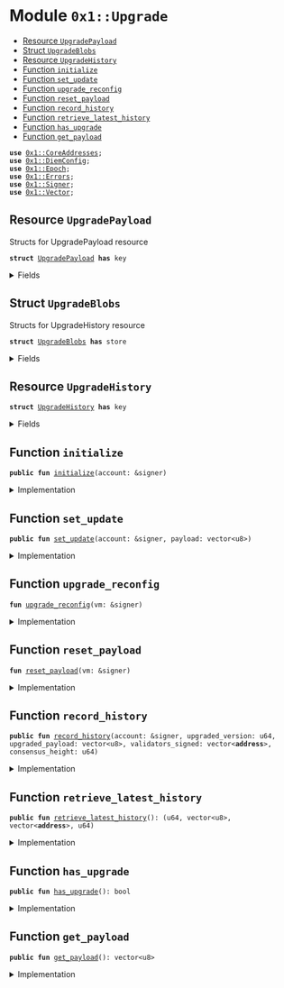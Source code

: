 
<a name="0x1_Upgrade"></a>

# Module `0x1::Upgrade`



-  [Resource `UpgradePayload`](#0x1_Upgrade_UpgradePayload)
-  [Struct `UpgradeBlobs`](#0x1_Upgrade_UpgradeBlobs)
-  [Resource `UpgradeHistory`](#0x1_Upgrade_UpgradeHistory)
-  [Function `initialize`](#0x1_Upgrade_initialize)
-  [Function `set_update`](#0x1_Upgrade_set_update)
-  [Function `upgrade_reconfig`](#0x1_Upgrade_upgrade_reconfig)
-  [Function `reset_payload`](#0x1_Upgrade_reset_payload)
-  [Function `record_history`](#0x1_Upgrade_record_history)
-  [Function `retrieve_latest_history`](#0x1_Upgrade_retrieve_latest_history)
-  [Function `has_upgrade`](#0x1_Upgrade_has_upgrade)
-  [Function `get_payload`](#0x1_Upgrade_get_payload)


<pre><code><b>use</b> <a href="CoreAddresses.md#0x1_CoreAddresses">0x1::CoreAddresses</a>;
<b>use</b> <a href="DiemConfig.md#0x1_DiemConfig">0x1::DiemConfig</a>;
<b>use</b> <a href="Epoch.md#0x1_Epoch">0x1::Epoch</a>;
<b>use</b> <a href="../../../../../../../DPN/releases/artifacts/current/build/MoveStdlib/docs/Errors.md#0x1_Errors">0x1::Errors</a>;
<b>use</b> <a href="../../../../../../../DPN/releases/artifacts/current/build/MoveStdlib/docs/Signer.md#0x1_Signer">0x1::Signer</a>;
<b>use</b> <a href="../../../../../../../DPN/releases/artifacts/current/build/MoveStdlib/docs/Vector.md#0x1_Vector">0x1::Vector</a>;
</code></pre>



<a name="0x1_Upgrade_UpgradePayload"></a>

## Resource `UpgradePayload`

Structs for UpgradePayload resource


<pre><code><b>struct</b> <a href="Upgrade.md#0x1_Upgrade_UpgradePayload">UpgradePayload</a> <b>has</b> key
</code></pre>



<details>
<summary>Fields</summary>


<dl>
<dt>
<code>payload: vector&lt;u8&gt;</code>
</dt>
<dd>

</dd>
</dl>


</details>

<a name="0x1_Upgrade_UpgradeBlobs"></a>

## Struct `UpgradeBlobs`

Structs for UpgradeHistory resource


<pre><code><b>struct</b> <a href="Upgrade.md#0x1_Upgrade_UpgradeBlobs">UpgradeBlobs</a> <b>has</b> store
</code></pre>



<details>
<summary>Fields</summary>


<dl>
<dt>
<code>upgraded_version: u64</code>
</dt>
<dd>

</dd>
<dt>
<code>upgraded_payload: vector&lt;u8&gt;</code>
</dt>
<dd>

</dd>
<dt>
<code>validators_signed: vector&lt;<b>address</b>&gt;</code>
</dt>
<dd>

</dd>
<dt>
<code>consensus_height: u64</code>
</dt>
<dd>

</dd>
</dl>


</details>

<a name="0x1_Upgrade_UpgradeHistory"></a>

## Resource `UpgradeHistory`



<pre><code><b>struct</b> <a href="Upgrade.md#0x1_Upgrade_UpgradeHistory">UpgradeHistory</a> <b>has</b> key
</code></pre>



<details>
<summary>Fields</summary>


<dl>
<dt>
<code>records: vector&lt;<a href="Upgrade.md#0x1_Upgrade_UpgradeBlobs">Upgrade::UpgradeBlobs</a>&gt;</code>
</dt>
<dd>

</dd>
</dl>


</details>

<a name="0x1_Upgrade_initialize"></a>

## Function `initialize`



<pre><code><b>public</b> <b>fun</b> <a href="Upgrade.md#0x1_Upgrade_initialize">initialize</a>(account: &signer)
</code></pre>



<details>
<summary>Implementation</summary>


<pre><code><b>public</b> <b>fun</b> <a href="Upgrade.md#0x1_Upgrade_initialize">initialize</a>(account: &signer) {
    <b>assert</b>!(<a href="../../../../../../../DPN/releases/artifacts/current/build/MoveStdlib/docs/Signer.md#0x1_Signer_address_of">Signer::address_of</a>(account) == @DiemRoot, <a href="../../../../../../../DPN/releases/artifacts/current/build/MoveStdlib/docs/Errors.md#0x1_Errors_requires_role">Errors::requires_role</a>(210001));
    <b>move_to</b>(account, <a href="Upgrade.md#0x1_Upgrade_UpgradePayload">UpgradePayload</a>{payload: x""});
    <b>move_to</b>(account, <a href="Upgrade.md#0x1_Upgrade_UpgradeHistory">UpgradeHistory</a>{
        records: <a href="../../../../../../../DPN/releases/artifacts/current/build/MoveStdlib/docs/Vector.md#0x1_Vector_empty">Vector::empty</a>&lt;<a href="Upgrade.md#0x1_Upgrade_UpgradeBlobs">UpgradeBlobs</a>&gt;()},
    );
}
</code></pre>



</details>

<a name="0x1_Upgrade_set_update"></a>

## Function `set_update`



<pre><code><b>public</b> <b>fun</b> <a href="Upgrade.md#0x1_Upgrade_set_update">set_update</a>(account: &signer, payload: vector&lt;u8&gt;)
</code></pre>



<details>
<summary>Implementation</summary>


<pre><code><b>public</b> <b>fun</b> <a href="Upgrade.md#0x1_Upgrade_set_update">set_update</a>(account: &signer, payload: vector&lt;u8&gt;) <b>acquires</b> <a href="Upgrade.md#0x1_Upgrade_UpgradePayload">UpgradePayload</a> {
    <b>assert</b>!(<a href="../../../../../../../DPN/releases/artifacts/current/build/MoveStdlib/docs/Signer.md#0x1_Signer_address_of">Signer::address_of</a>(account) == @DiemRoot, <a href="../../../../../../../DPN/releases/artifacts/current/build/MoveStdlib/docs/Errors.md#0x1_Errors_requires_role">Errors::requires_role</a>(210002));
    <b>assert</b>!(<b>exists</b>&lt;<a href="Upgrade.md#0x1_Upgrade_UpgradePayload">UpgradePayload</a>&gt;(@DiemRoot), <a href="../../../../../../../DPN/releases/artifacts/current/build/MoveStdlib/docs/Errors.md#0x1_Errors_not_published">Errors::not_published</a>(210002));
    <b>let</b> temp = <b>borrow_global_mut</b>&lt;<a href="Upgrade.md#0x1_Upgrade_UpgradePayload">UpgradePayload</a>&gt;(@DiemRoot);
    temp.payload = payload;
}
</code></pre>



</details>

<a name="0x1_Upgrade_upgrade_reconfig"></a>

## Function `upgrade_reconfig`



<pre><code><b>fun</b> <a href="Upgrade.md#0x1_Upgrade_upgrade_reconfig">upgrade_reconfig</a>(vm: &signer)
</code></pre>



<details>
<summary>Implementation</summary>


<pre><code><b>fun</b> <a href="Upgrade.md#0x1_Upgrade_upgrade_reconfig">upgrade_reconfig</a>(vm: &signer) <b>acquires</b> <a href="Upgrade.md#0x1_Upgrade_UpgradePayload">UpgradePayload</a> {
    <a href="CoreAddresses.md#0x1_CoreAddresses_assert_vm">CoreAddresses::assert_vm</a>(vm);
    <a href="Upgrade.md#0x1_Upgrade_reset_payload">reset_payload</a>(vm);
    <b>let</b> new_epoch_height = <a href="Epoch.md#0x1_Epoch_get_timer_height_start">Epoch::get_timer_height_start</a>(vm) + 2; // This is janky, but there's no other way <b>to</b> get the current block height, unless the prologue gives it <b>to</b> us. The upgrade reconfigure happens on round 2, so we'll increment the new start by 2 from previous.
    <a href="Epoch.md#0x1_Epoch_reset_timer">Epoch::reset_timer</a>(vm, new_epoch_height);
    <a href="DiemConfig.md#0x1_DiemConfig_upgrade_reconfig">DiemConfig::upgrade_reconfig</a>(vm);

}
</code></pre>



</details>

<a name="0x1_Upgrade_reset_payload"></a>

## Function `reset_payload`



<pre><code><b>fun</b> <a href="Upgrade.md#0x1_Upgrade_reset_payload">reset_payload</a>(vm: &signer)
</code></pre>



<details>
<summary>Implementation</summary>


<pre><code><b>fun</b> <a href="Upgrade.md#0x1_Upgrade_reset_payload">reset_payload</a>(vm: &signer) <b>acquires</b> <a href="Upgrade.md#0x1_Upgrade_UpgradePayload">UpgradePayload</a> {
    <a href="CoreAddresses.md#0x1_CoreAddresses_assert_vm">CoreAddresses::assert_vm</a>(vm);
    <b>assert</b>!(<b>exists</b>&lt;<a href="Upgrade.md#0x1_Upgrade_UpgradePayload">UpgradePayload</a>&gt;(@DiemRoot), <a href="../../../../../../../DPN/releases/artifacts/current/build/MoveStdlib/docs/Errors.md#0x1_Errors_not_published">Errors::not_published</a>(210003));
    <b>let</b> temp = <b>borrow_global_mut</b>&lt;<a href="Upgrade.md#0x1_Upgrade_UpgradePayload">UpgradePayload</a>&gt;(@DiemRoot);
    temp.payload = <a href="../../../../../../../DPN/releases/artifacts/current/build/MoveStdlib/docs/Vector.md#0x1_Vector_empty">Vector::empty</a>&lt;u8&gt;();
}
</code></pre>



</details>

<a name="0x1_Upgrade_record_history"></a>

## Function `record_history`



<pre><code><b>public</b> <b>fun</b> <a href="Upgrade.md#0x1_Upgrade_record_history">record_history</a>(account: &signer, upgraded_version: u64, upgraded_payload: vector&lt;u8&gt;, validators_signed: vector&lt;<b>address</b>&gt;, consensus_height: u64)
</code></pre>



<details>
<summary>Implementation</summary>


<pre><code><b>public</b> <b>fun</b> <a href="Upgrade.md#0x1_Upgrade_record_history">record_history</a>(
    account: &signer,
    upgraded_version: u64,
    upgraded_payload: vector&lt;u8&gt;,
    validators_signed: vector&lt;<b>address</b>&gt;,
    consensus_height: u64,
) <b>acquires</b> <a href="Upgrade.md#0x1_Upgrade_UpgradeHistory">UpgradeHistory</a> {
    <b>assert</b>!(<a href="../../../../../../../DPN/releases/artifacts/current/build/MoveStdlib/docs/Signer.md#0x1_Signer_address_of">Signer::address_of</a>(account) == @DiemRoot, <a href="../../../../../../../DPN/releases/artifacts/current/build/MoveStdlib/docs/Errors.md#0x1_Errors_requires_role">Errors::requires_role</a>(210004));
    <b>let</b> new_record = <a href="Upgrade.md#0x1_Upgrade_UpgradeBlobs">UpgradeBlobs</a> {
        upgraded_version: upgraded_version,
        upgraded_payload: upgraded_payload,
        validators_signed: validators_signed,
        consensus_height: consensus_height,
    };
    <b>let</b> history = <b>borrow_global_mut</b>&lt;<a href="Upgrade.md#0x1_Upgrade_UpgradeHistory">UpgradeHistory</a>&gt;(@DiemRoot);
    <a href="../../../../../../../DPN/releases/artifacts/current/build/MoveStdlib/docs/Vector.md#0x1_Vector_push_back">Vector::push_back</a>(&<b>mut</b> history.records, new_record);
}
</code></pre>



</details>

<a name="0x1_Upgrade_retrieve_latest_history"></a>

## Function `retrieve_latest_history`



<pre><code><b>public</b> <b>fun</b> <a href="Upgrade.md#0x1_Upgrade_retrieve_latest_history">retrieve_latest_history</a>(): (u64, vector&lt;u8&gt;, vector&lt;<b>address</b>&gt;, u64)
</code></pre>



<details>
<summary>Implementation</summary>


<pre><code><b>public</b> <b>fun</b> <a href="Upgrade.md#0x1_Upgrade_retrieve_latest_history">retrieve_latest_history</a>(): (u64, vector&lt;u8&gt;, vector&lt;<b>address</b>&gt;, u64) <b>acquires</b> <a href="Upgrade.md#0x1_Upgrade_UpgradeHistory">UpgradeHistory</a> {
    <b>let</b> history = <b>borrow_global</b>&lt;<a href="Upgrade.md#0x1_Upgrade_UpgradeHistory">UpgradeHistory</a>&gt;(@DiemRoot);
    <b>let</b> len = <a href="../../../../../../../DPN/releases/artifacts/current/build/MoveStdlib/docs/Vector.md#0x1_Vector_length">Vector::length</a>&lt;<a href="Upgrade.md#0x1_Upgrade_UpgradeBlobs">UpgradeBlobs</a>&gt;(&history.records);
    <b>if</b> (len == 0) {
        <b>return</b> (0, <a href="../../../../../../../DPN/releases/artifacts/current/build/MoveStdlib/docs/Vector.md#0x1_Vector_empty">Vector::empty</a>&lt;u8&gt;(), <a href="../../../../../../../DPN/releases/artifacts/current/build/MoveStdlib/docs/Vector.md#0x1_Vector_empty">Vector::empty</a>&lt;<b>address</b>&gt;(), 0)
    };
    <b>let</b> entry = <a href="../../../../../../../DPN/releases/artifacts/current/build/MoveStdlib/docs/Vector.md#0x1_Vector_borrow">Vector::borrow</a>&lt;<a href="Upgrade.md#0x1_Upgrade_UpgradeBlobs">UpgradeBlobs</a>&gt;(&history.records, len-1);
    (entry.upgraded_version, *&entry.upgraded_payload, *&entry.validators_signed, entry.consensus_height)
}
</code></pre>



</details>

<a name="0x1_Upgrade_has_upgrade"></a>

## Function `has_upgrade`



<pre><code><b>public</b> <b>fun</b> <a href="Upgrade.md#0x1_Upgrade_has_upgrade">has_upgrade</a>(): bool
</code></pre>



<details>
<summary>Implementation</summary>


<pre><code><b>public</b> <b>fun</b> <a href="Upgrade.md#0x1_Upgrade_has_upgrade">has_upgrade</a>(): bool <b>acquires</b> <a href="Upgrade.md#0x1_Upgrade_UpgradePayload">UpgradePayload</a> {
    <b>assert</b>!(<b>exists</b>&lt;<a href="Upgrade.md#0x1_Upgrade_UpgradePayload">UpgradePayload</a>&gt;(@DiemRoot), <a href="../../../../../../../DPN/releases/artifacts/current/build/MoveStdlib/docs/Errors.md#0x1_Errors_requires_role">Errors::requires_role</a>(210005));
    !<a href="../../../../../../../DPN/releases/artifacts/current/build/MoveStdlib/docs/Vector.md#0x1_Vector_is_empty">Vector::is_empty</a>(&<b>borrow_global</b>&lt;<a href="Upgrade.md#0x1_Upgrade_UpgradePayload">UpgradePayload</a>&gt;(@DiemRoot).payload)
}
</code></pre>



</details>

<a name="0x1_Upgrade_get_payload"></a>

## Function `get_payload`



<pre><code><b>public</b> <b>fun</b> <a href="Upgrade.md#0x1_Upgrade_get_payload">get_payload</a>(): vector&lt;u8&gt;
</code></pre>



<details>
<summary>Implementation</summary>


<pre><code><b>public</b> <b>fun</b> <a href="Upgrade.md#0x1_Upgrade_get_payload">get_payload</a>(): vector&lt;u8&gt; <b>acquires</b> <a href="Upgrade.md#0x1_Upgrade_UpgradePayload">UpgradePayload</a> {
    <b>assert</b>!(<b>exists</b>&lt;<a href="Upgrade.md#0x1_Upgrade_UpgradePayload">UpgradePayload</a>&gt;(@DiemRoot), <a href="../../../../../../../DPN/releases/artifacts/current/build/MoveStdlib/docs/Errors.md#0x1_Errors_requires_role">Errors::requires_role</a>(210006));
    *&<b>borrow_global</b>&lt;<a href="Upgrade.md#0x1_Upgrade_UpgradePayload">UpgradePayload</a>&gt;(@DiemRoot).payload
}
</code></pre>



</details>
